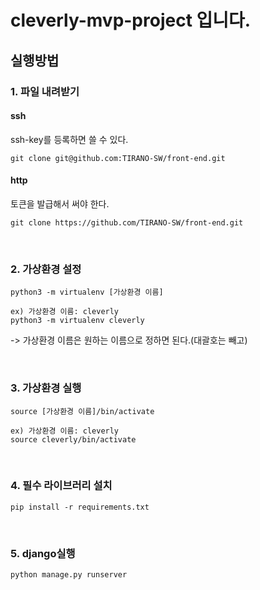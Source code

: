 # cleverly-mvp-project 입니다.

## 실행방법

### 1. 파일 내려받기

#### ssh

ssh-key를 등록하면 쓸 수 있다.

    git clone git@github.com:TIRANO-SW/front-end.git

#### http

토큰을 발급해서 써야 한다.

    git clone https://github.com/TIRANO-SW/front-end.git

<br>

### 2. 가상환경 설정

    python3 -m virtualenv [가상환경 이름]

    ex) 가상환경 이름: cleverly
    python3 -m virtualenv cleverly

-> 가상환경 이름은 원하는 이름으로 정하면 된다.(대괄호는 빼고)

<br>

### 3. 가상환경 실행

    source [가상환경 이름]/bin/activate

    ex) 가상환경 이름: cleverly
    source cleverly/bin/activate

<br>

### 4. 필수 라이브러리 설치

    pip install -r requirements.txt

<br>

### 5. django실행

    python manage.py runserver
